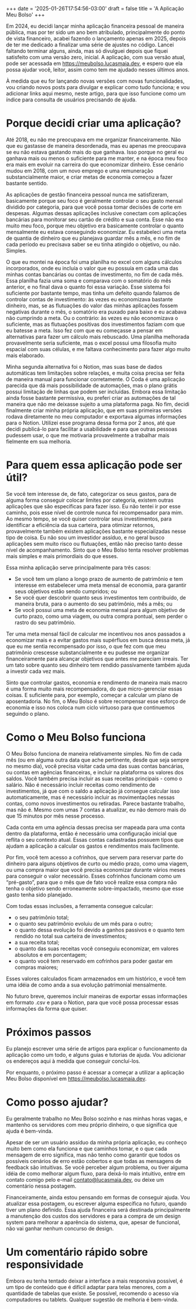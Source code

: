 +++
date = '2025-01-26T17:54:56-03:00'
draft = false
title = 'A Aplicação Meu Bolso'
+++

Em 2024, eu decidi lançar minha aplicação financeira pessoal de maneira pública, mas por ter sido um ano bem atribulado, principalmente do ponto de vista financeiro, acabei fazendo o lançamento apenas em 2025, depois de ter me dedicado a finalizar uma série de ajustes no código. Lancei faltando terminar alguns, ainda, mas só divulguei depois que fiquei satisfeito com uma versão zero, inicial. A aplicação, com sua versão atual, pode ser acessada em https://meubolso.lucasmaia.dev, e espero que ela possa ajudar você, leitor, assim como tem me ajudado nesses últimos anos.

À medida que eu for lançando novas versões com novas funcionalidades, vou criando novos posts para divulgar e explicar como tudo funciona; e vou adicionar links aqui mesmo, neste artigo, para que isso funcione como um índice para consulta de usuários precisando de ajuda.

# Porque decidi criar uma aplicação?

Até 2018, eu não me preocupava em me organizar financeiramente. Não que eu gastasse de maneira desordenada, mas eu apenas me preocupava se eu não estava gastando mais do que ganhava. Isso porque no geral eu ganhava mais ou menos o suficiente para me manter, e na época meu foco era mais em evoluir na carreira do que economizar dinheiro. Esse cenário mudou em 2018, com um novo emprego e uma remuneração substancialmente maior, e criar metas de economia começou a fazer bastante sentido.

As aplicações de gestão financeira pessoal nunca me satisfizeram, basicamente porque seu foco é geralmente controlar o seu gasto mensal dividido por categoria, para que você possa tomar decisões de corte em despesas. Algumas dessas aplicações inclusive conectam com aplicações bancárias para monitorar seu cartão de crédito e sua conta. Esse não era muito meu foco, porque meu objetivo era basicamente controlar o quanto mensalmente eu estava conseguindo economizar. Eu estabeleci uma meta de quantia de dinheiro que eu planejava guardar mês a mês, e no fim de cada período eu precisava saber se eu tinha atingido o objetivo, ou não. Simples.

O que eu montei na época foi uma planilha no excel com alguns cálculos incorporados, onde eu incluía o valor que eu possuía em cada uma das minhas contas bancárias ou contas de investimento, no fim de cada mês. Essa planilha fazia uma soma e comparava com o somatório do mês anterior, e no final dava o quanto foi essa variação. Esse sistema foi suficiente por bastante tempo, mas tinha um defeito quando falamos de controlar contas de investimento: às vezes eu economizava bastante dinheiro, mas, se as flutuações do valor das minhas aplicações fossem negativas durante o mês, o somatório era puxado para baixo e eu acabava não cumprindo a meta. Ou o contrário: às vezes eu não economizava o suficiente, mas as flutuações positivas dos investimentos faziam com que eu batesse a meta. Isso fez com que eu começasse a pensar em alternativas para fazer um cálculo mais rebuscado. Uma planilha melhorada provavelmente seria suficiente, mas o excel possui uma filosofia muito espacial com suas células, e me faltava conhecimento para fazer algo muito mais elaborado.

Minha segunda alternativa foi o Notion, mas suas base de dados automáticas tem limitações sobre relações, e muita coisa precisa ser feita de maneira manual para funcionar corretamente. O Coda é uma aplicação parecida que dá mais possibilidade de automações, mas o plano grátis possui limitação de linhas que podem ser incluídas. Embora essa limitação ainda fosse bastante permissiva, eu preferi criar as automações de tal maneira que não me deixasse sujeito a uma plataforma paga. No fim, decidi finalmente criar minha própria aplicação, que em suas primeiras versões rodava diretamente no meu computador e exportava algumas informações para o Notion. Utilizei esse programa dessa forma por 2 anos, até que decidi publicá-lo para facilitar a usabilidade e para que outras pessoas pudessem usar, o que me motivaria provavelmente a trabalhar mais fielmente em sua melhoria.

# Para quem essa aplicação pode ser útil?

Se você tem interesse de, de fato, categorizar os seus gastos, para de alguma forma conseguir colocar limites por categoria, existem outras aplicações que são específicas para fazer isso. Eu não tentei ir por esse caminho, pois esse nível de controle nunca foi recompensador para mim. Ao mesmo tempo, se você quiser controlar seus investimentos, para identificar a eficiência da sua carteira, para otimizar retornos, provavelmente também existem aplicações bastante especializadas nesse tipo de coisa. Eu não sou um investidor assíduo, e no geral busco aplicações sem muito risco ou flutuações, então não preciso tanto desse nível de acompanhamento. Sinto que o Meu Bolso tenta resolver problemas mais simples e mais primordiais do que esses.

Essa minha aplicação serve principalmente para três casos:

- Se você tem um plano a longo prazo de aumento de patrimônio e tem interesse em estabelecer uma meta mensal de economia, para garantir seus objetivos estão sendo cumpridos; ou
- Se você quer descobrir quanto seus investimentos tem contribuído, de maneira bruta, para o aumento do seu patrimônio, mês a mês; ou
- Se você possui uma meta de economia mensal para algum objetivo de curto prazo, como uma viagem, ou outra compra pontual, sem perder o rastro do seu patrimônio.

Ter uma meta mensal fácil de calcular me incentivou nos anos passados a economizar mais e a evitar gastos mais supérfluos em busca dessa meta, já que eu me sentia recompensado por isso, o que fez com que meu patrimônio crescesse substancialmente e eu pudesse me organizar financeiramente para alcançar objetivos que antes me pareciam irreais. Ter um tato sobre quanto seu dinheiro tem rendido passivamente também ajuda a investir cada vez mais.

Sinto que controlar gastos, economia e rendimento de maneira mais macro é uma forma muito mais recompensadora, do que micro-gerenciar essas coisas. E suficiente para, por exemplo, começar a calcular um plano de aposentadoria. No fim, o Meu Bolso é sobre recompensar esse esforço de economia e isso nos coloca num ciclo virtuoso para que continuemos seguindo o plano.

# Como o Meu Bolso funciona

 O Meu Bolso funciona de maneira relativamente simples. No fim de cada mês (ou em alguma outra data que ache pertinente, desde que seja sempre no mesmo dia), você precisa visitar cada uma das suas contas bancárias, ou contas em agências financeiras, e incluir na plataforma os valores dos saldos. Você também precisa incluir as suas receitas principais - como o salário. Não é necessário incluir receitas como rendimento de investimentos, já que com o saldo a aplicação já consegue calcular isso automaticamente, mas é necessário incluir as movimentações nessas contas, como novos investimentos ou retiradas. Parece bastante trabalho, mas não é. Mesmo com umas 7 contas a atualizar, eu não demoro mais do que 15 minutos por mês nesse processo.

Cada conta em uma agência dessas precisa ser mapeada para uma conta dentro da plataforma, então é necessário uma configuração inicial que reflita o seu contexto atual. Essas contas cadastradas possuem tipos que ajudam a aplicação a calcular os gastos e rendimentos mais facilmente.

Por fim, você tem acesso a cofrinhos, que servem para reservar parte do dinheiro para alguns objetivos de curto ou médio prazo, como uma viagem, ou uma compra maior que você precisa economizar durante vários meses para conseguir o valor necessário. Esses cofrinhos funcionam como um “pré-gasto”, para que o mês que de fato você realize essa compra não tenha o objetivo sendo erroneamente sobre-impactado, mesmo que esse gasto tenha sido planejado.

Com todas essas inclusões, a ferramenta consegue calcular:

- o seu patrimônio total;
- o quanto seu patrimônio evoluiu de um mês para o outro;
- o quanto dessa evolução foi devido a ganhos passivos e o quanto tem rendido no total sua carteira de investimentos;
- a sua receita total;
- o quanto das suas receitas você conseguiu economizar, em valores absolutos e em porcentagem;
- o quanto você tem reservado em cofrinhos para poder gastar em compras maiores;

Esses valores calculados ficam armazenados em um histórico, e você tem uma idéia de como anda a sua evolução patrimonial mensalmente.

No futuro breve, queremos incluir maneiras de exportar essas informações em formato .csv e para o Notion, para que você possa processar essas informações da forma que quiser.

# Próximos passos

Eu planejo escrever uma série de artigos para explicar o funcionamento da aplicação como um todo, e alguns guias e tutorias de ajuda. Vou adicionar os endereços aqui à medida que conseguir concluí-los.

Por enquanto, o próximo passo é acessar a começar a utilizar a aplicação Meu Bolso disponível em https://meubolso.lucasmaia.dev.

# Como posso ajudar?

Eu geralmente trabalho no Meu Bolso sozinho e nas minhas horas vagas, e mantenho os servidores com meu próprio dinheiro, o que significa que ajuda é bem-vinda.

Apesar de ser um usuário assíduo da minha própria aplicação, eu conheço muito bem como ela funciona e que caminhos tomar, e o que cada mensagem de erro significa, mas não tenho como garantir que todos os possíveis cenários de erro estão cobertos e que todas as mensagens de feedback são intuitivas. Se você perceber algum problema, ou tiver alguma idéia de como melhorar algum fluxo, para deixá-lo mais intuitivo, entre em contato comigo pelo e-mail contato@lucasmaia.dev, ou deixe um comentário nessa postagem.

Financeiramente, ainda estou pensando em formas de conseguir ajuda. Vou atualizar essa postagem, ou escrever alguma específica no futuro, quando tiver um plano definido. Essa ajuda financeira será destinada principalmente a manutenção dos custos dos servidores e para a compra de um design system para melhorar a aparência do sistema, que, apesar de funcional, não vai ganhar nenhum concurso de design.

# Um comentário rápido sobre responsividade

Embora eu tenha tentado deixar a interface a mais responsiva possível, é um tipo de conteúdo que é difícil adaptar para telas menores, com a quantidade de tabelas que existe. Se possível, recomendo o acesso via computadores ou tablets. Qualquer sugestão de melhoria é bem-vinda.
